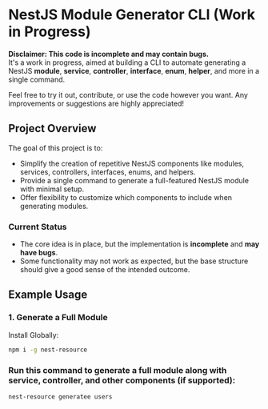 # NestJS Module Generator CLI (Work in Progress)

**Disclaimer: This code is incomplete and may contain bugs.**  
It's a work in progress, aimed at building a CLI to automate generating a NestJS **module**, **service**, **controller**, **interface**, **enum**, **helper**, and more in a single command.

Feel free to try it out, contribute, or use the code however you want. Any improvements or suggestions are highly appreciated!

## Project Overview

The goal of this project is to:
- Simplify the creation of repetitive NestJS components like modules, services, controllers, interfaces, enums, and helpers.
- Provide a single command to generate a full-featured NestJS module with minimal setup.
- Offer flexibility to customize which components to include when generating modules.

### Current Status
- The core idea is in place, but the implementation is **incomplete** and **may have bugs**.
- Some functionality may not work as expected, but the base structure should give a good sense of the intended outcome.

## Example Usage

### 1. Generate a Full Module

Install Globally:

```bash
npm i -g nest-resource

```
### Run this command to generate a full module along with service, controller, and other components (if supported):

```bash
nest-resource generatee users
